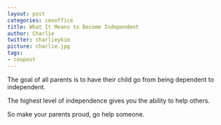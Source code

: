 ```yaml
---
layout: post
categories: ceooffice
title: What It Means to Become Independent
author: Charlie
twitter: charlieykim
picture: charlie.jpg
tags:
- ceopost
---
```


The goal of all parents is to have their child go from being dependent to independent.

The highest level of independence gives you the ability to help others.

So make your parents proud, go help someone.
